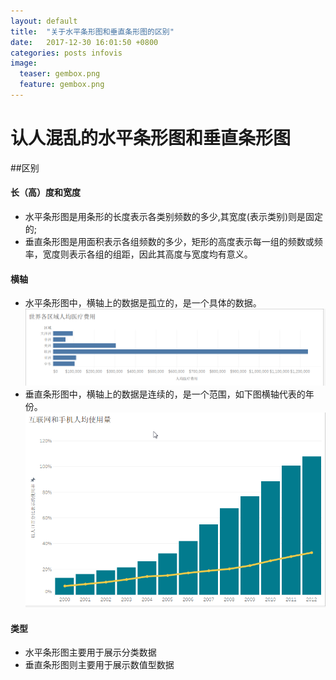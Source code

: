 ```yaml
---
layout: default
title:  "关于水平条形图和垂直条形图的区别"
date:   2017-12-30 16:01:50 +0800
categories: posts infovis
image:
  teaser: gembox.png
  feature: gembox.png
---
```

# 认人混乱的水平条形图和垂直条形图



##区别

#### 长（高）度和宽度
* 水平条形图是用条形的长度表示各类别频数的多少,其宽度(表示类别)则是固定的;   
* 垂直条形图是用面积表示各组频数的多少，矩形的高度表示每一组的频数或频率，宽度则表示各组的组距，因此其高度与宽度均有意义。
#### 横轴
* 水平条形图中，横轴上的数据是孤立的，是一个具体的数据。
 ![水平条形图](1.png)
* 垂直条形图中，横轴上的数据是连续的，是一个范围，如下图横轴代表的年份。
 ![垂直条形图](2.png) 
#### 类型
* 水平条形图主要用于展示分类数据
* 垂直条形图则主要用于展示数值型数据